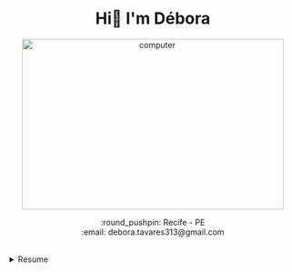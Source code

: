 <h1 align="center"> Hi👋 I'm Débora </h1>
 
<p align="center">
  <img width="460" height="300" src="https://i.pinimg.com/originals/0d/10/d2/0d10d2fe48a7956a4fdc9f7251132236.gif" alt="computer">
</p>

<p align="center">
:round_pushpin: Recife - PE <br>
:email: debora.tavares313@gmail.com 
 </p>
 <br>
 <details>
  <summary>Resume</summary>
  
  ## Education
  *  📖 Bachelor's degree in Accounting <br>
     📆 2016 - 2021 <br>
     📍 Federal University of Pernambuco - Brazil 

  *  📖 Bachelor's degree in Information System <br>
     📆 2021 - 2022 (interrupted) <br>
     📍 Estácio - Brazil 
     
  *  📖 Postgraduate degree in Data Science <br>
     📆 2022 - 2023 <br>
     📍 Federal University of Pernambuco - Brazil
  
  ## Experience
  *  📖 Oracle BRM Analyst @ Accenture <br>
     📆 2021 - moment <br>
     👩‍💻 Java, SQL.
</details>

 
#
 

<!--
**debtavares/debtavares** is a ✨ _special_ ✨ repository because its `README.md` (this file) appears on your GitHub profile.
<img align="right" alt="deborat" src="https://share-cdn.picrew.me/shareImg/org/202109/338224_jVdA6vqw.png" width="130rem">

Here are some ideas to get you started:

- 🔭 I’m currently working on ...
- 🌱 I’m currently learning ...
- 👯 I’m looking to collaborate on ...
- 🤔 I’m looking for help with ...
- 💬 Ask me about ...
- 📫 How to reach me: ...
- 😄 Pronouns: ...
- ⚡ Fun fact: ...
<b>Languages and Tools:</b>
<p> <img src="https://img.shields.io/badge/JavaScript-F7DF1E?style=for-the-badge&logo=javascript&logoColor=black" alt="javascript" />
 <img src="https://img.shields.io/badge/HTML5-E34F26?style=for-the-badge&logo=html5&logoColor=white" alt="html5" />
<img src="https://img.shields.io/badge/CSS3-1572B6?style=for-the-badge&logo=css3&logoColor=white" alt="css3" />  
 <img src="https://img.shields.io/badge/Node.js-43853D?style=for-the-badge&logo=node-dot-js&logoColor=white" alt="nodejs" />
  <img src="https://img.shields.io/badge/Java-ED8B00?style=for-the-badge&logo=java&logoColor=white" alt ="java" />
   <img src="https://img.shields.io/badge/MongoDB-4EA94B?style=for-the-badge&logo=mongodb&logoColor=white" alt="mongodb" />
   <img src="https://img.shields.io/badge/MongoDB-4EA94B?style=for-the-badge&logo=mongodb&logoColor=white" alt="mongodb" />
   <img src="https://img.shields.io/badge/MySQL-005C84?style=for-the-badge&logo=mysql&logoColor=white" alt="mysql" />
   <img src="	https://img.shields.io/badge/PostgreSQL-316192?style=for-the-badge&logo=postgresql&logoColor=white" alt="postgresql" />
 <img src="https://img.shields.io/badge/Amazon_AWS-FF9900?style=for-the-badge&logo=amazonaws&logoColor=white" alt ="aws" />
    <img src="https://img.shields.io/badge/Jupyter-F37626.svg?&style=for-the-badge&logo=Jupyter&logoColor=white" alt="jupyter" />
</p>

<a href="https://github.com/debtavares/github-readme-stats">
  <img align="top" src="https://github-readme-stats.vercel.app/api/top-langs/?username=debtavares&layout=compact&theme=dracula"/>
</a>

<p align="center">
  <img width="460" height="300" src="https://github-readme-stats.vercel.app/api?username=debtavares&show_icons=true&theme=dracula" alt="convoychat">
</p>

<p>• 👩‍💻 Sou formada em Ciências Contábeis e formanda em Análise e Desenvolvimento de Sistemas;</p> 
<p>• :computer: No momento atuo como Desenvolvedora Júnior, com Java e PL/SQL; </p> 
<p>• 📚 Estou fazendo cursos extras de Cloud computing (AWS) e Python; </p> 
<p>• 🚀 Me interesso por Programação, Data Science e ML. </p>

-->
